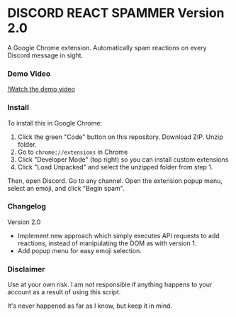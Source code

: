# DISCORD REACT SPAMMER Version 2.0

A Google Chrome extension. Automatically spam reactions on every Discord message in sight.

### Demo Video

[!Watch the demo video](https://user-images.githubusercontent.com/6741677/236358214-f58eefef-0fc6-4e79-b3a9-dc0c90384528.mov)

### Install

To install this in Google Chrome:
1. Click the green "Code" button on this repository. Download ZIP. Unzip folder.
2. Go to `chrome://extensions` in Chrome
3. Click "Developer Mode" (top right) so you can install custom extensions
4. Click "Load Unpacked" and select the unzipped folder from step 1.

Then, open Discord. Go to any channel. Open the extension popup menu, select an emoji, and click "Begin spam".

### Changelog

Version 2.0
- Implement new approach which simply executes API requests to add reactions, instead of manipulating the DOM as with version 1.
- Add popup menu for easy emoji selection.

### Disclaimer

Use at your own risk. I am not responsible if anything happens to your account as a result of using this script. 

It's never happened as far as I know, but keep it in mind.
